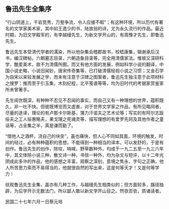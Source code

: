    

  

## 鲁迅先生全集序

  

  

“行山阴道上，千岩竞秀，万壑争流，令人应接不暇”；有这种环境，所以历代有著名的文学家美术家，其中如王逸少的书，陆放翁的诗，尤为永久流行的作品。最近时期，为旧文学殿军的，有李越缦先生，为新文学开山的，有周豫才先生，即鲁迅先生。

鲁迅先生本受清代学者的濡染，所以他杂集会稽郡故书，校嵇康集，辑谢承后汉书，编汉碑帖，六朝墓志目录，六朝造象目录等，完全用清儒家法。惟彼又深研科学，酷爱美术，故不为清儒所囿，而又有他方面的发展，例如科学小说的翻译，中国小说史略，小说旧闻钞，唐宋传奇集等，已打破清儒轻视小说之习惯；又金石学为自宋以来较发展之学，而未有注意于汉碑之图案者，鲁迅先生独注意于此项材料之搜罗；推而至于引玉集，木刻纪程，北平笺谱等等，均为旧时代的考据家赏鉴家所未曾著手。

先生阅世既深，有种种不忍见不忍闻的事实，而自己又有一种理想的世界，蕴积既久，非一吐不快。但彼既博览而又虚衷，对于世界文学家之作品，有所见略同者，尽量的迻译，理论的有卢那卡尔斯基，蒲力汗诺夫之艺术论等；写实的有阿尔志跋绥夫之工人绥惠略夫，果戈理之死魂灵等，描写理想的有爱罗先珂及其他作者之童话等，占全集之半，真是谦而勤了。

“借他人之酒杯，浇自己的块垒”，虽也痛快，但人心不同如其面，环境的触发，时间的经过，必有种种蕴积的思想，不能得到一种相当的译本，可以发舒的，于是有创作。鲁迅先生的创作，除坟，呐喊，野草数种外，均成于一九二五至一九三六年中，其文体除小说三种，散文诗一种，书信一种外，均为杂文与短评，以十二年光阴成此多许的作品，他的感想之丰富，观察之深刻，意境之隽永，字句之正确，他人所苦思力索而不易得当的，他就很自然的写出来，这是何等天才！又是何等学力！

综观鲁迅先生全集，虽亦有几种工作，与越缦先生相类似的；但方面较多，蹊径独辟，为后学开示无数法门，所以鄙人敢以新文学开山目之。然欤否欤，质诸读者。

  

民国二十七年六月一日蔡元培